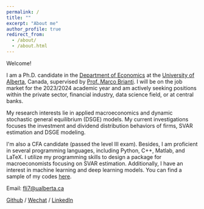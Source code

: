 ```yaml
---
permalink: /
title: ""
excerpt: "About me"
author_profile: true
redirect_from: 
  - /about/
  - /about.html
---
```


Welcome!

I am a Ph.D. candidate in the [Department of Economics](https://www.ualberta.ca/economics/index.html) at the [University of Alberta](https://www.ualberta.ca/index.html), Canada, supervised by [Prof. Marco Brianti](https://sites.google.com/site/marcobriantieconomics/). I will be on the job market for the 2023/2024 academic year and am actively seeking positions within the private sector, financial industry, data science field, or at central banks.

My research interests lie in applied macroeconomics and dynamic stochastic general equilibrium (DSGE) models. My current investigations focuses the investment and dividend distribution behaviors of firms, SVAR estimation and DSGE modeling. 

I'm also a CFA candidate (passed the level III exam). Besides, I am proficient in several programming languages, including Python, C++, Matlab, and LaTeX. I utilize my programming skills to design a package for macroeconomists focusing on SVAR estimation. Additionally, I have an interest in machine learning and deep learning models. You can find a sample of my codes [here](https://github.com/fangli-DX3906).

Email: [fli7@ualberta.ca](mailto:fli7@ualberta.ca)

[Github](https://github.com/fangli-DX3906) / [Wechat](../images/wechat.png) / [LinkedIn](https://www.linkedin.com/in/fangli3906)
